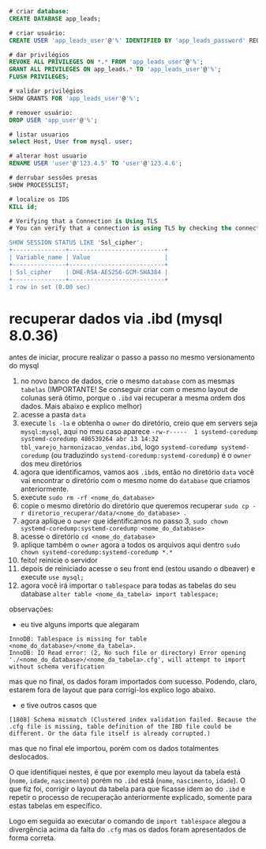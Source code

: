 ```sql
# criar database:
CREATE DATABASE app_leads;

# criar usuário:
CREATE USER 'app_leads_user'@'%' IDENTIFIED BY 'app_leads_password' REQUIRE SSL;

# dar privilégios
REVOKE ALL PRIVILEGES ON *.* FROM 'app_leads_user'@'%';
GRANT ALL PRIVILEGES ON app_leads.* TO 'app_leads_user'@'%';
FLUSH PRIVILEGES;

# validar privilégios
SHOW GRANTS FOR 'app_leads_user'@'%';

# remover usuário:
DROP USER 'app_user'@'%';

# listar usuarios
select Host, User from mysql. user;

# alterar host usuario
RENAME USER 'user'@'123.4.5' TO 'user'@'123.4.6';

# derrubar sessões presas
SHOW PROCESSLIST;

# localize os IDS
KILL id;

# Verifying that a Connection is Using TLS
# You can verify that a connection is using TLS by checking the connection's Ssl_cipher status variable. If it is non-empty, then the connection is using TLS. For example:

SHOW SESSION STATUS LIKE 'Ssl_cipher';
+---------------+---------------------------+
| Variable_name | Value                     |
+---------------+---------------------------+
| Ssl_cipher    | DHE-RSA-AES256-GCM-SHA384 |
+---------------+---------------------------+
1 row in set (0.00 sec)
```


# recuperar dados via .ibd (mysql 8.0.36)

antes de iniciar, procure realizar o passo a passo no mesmo versionamento do mysql

1. no novo banco de dados, crie o mesmo `database` com as mesmas `tabelas` (IMPORTANTE! Se conseguir criar com o mesmo layout de colunas será ótimo, porque o `.ibd` vai recuperar a mesma ordem dos dados. Mais abaixo e explico melhor)
2. acesse a pasta `data`
3. execute `ls -la` e obtenha o `owner` do diretório, creio que em servers seja `mysql:mysql`, aqui no meu caso aparece `-rw-r-----  1 systemd-coredump systemd-coredump 486539264 abr 13 14:32 tbl_varejo_harmonizacao_vendas.ibd`, logo `systemd-coredump systemd-coredump` (ou traduzindo `systemd-coredump:systemd-coredump`) é o `owner` dos meu diretórios
4. agora que identificamos, vamos aos `.ibd`s, então no diretório `data` você vai encontrar o diretório com o mesmo nome do `database` que criamos anteriormente.
5. execute `sudo rm -rf <nome_do_database>`
6. copie o mesmo diretório do diretório que queremos recuperar `sudo cp -r diretorio_recuperar/data/<nome_do_database> .`
7. agora aplique o `owner` que identificamos no passo 3, `sudo chown systemd-coredump:systemd-coredump <nome_do_database>`
8. acesse o diretório `cd <nome_do_database>`
9. aplique também o `owner` agora a todos os arquivos aqui dentro `sudo chown systemd-coredump:systemd-coredump *.*`
10. feito! reinicie o servidor
11. depois de reiniciado acesse o seu front end (estou usando o dbeaver) e execute `use mysql;`
12. agora você irá importar o `tablespace` para todas as tabelas do seu database `alter table <nome_da_tabela> import tablespace;`

observações:
- eu tive alguns imports que alegaram 
```
InnoDB: Tablespace is missing for table <nome_do_database>/<nome_da_tabela>.
InnoDB: IO Read error: (2, No such file or directory) Error opening './<nome_do_database>/<nome_da_tabela>.cfg', will attempt to import without schema verification
```
mas que no final, os dados foram importados com sucesso. Podendo, claro, estarem fora de layout que para corrigí-los explico logo abaixo.

- e tive outros casos que
```
[1808] Schema mismatch (Clustered index validation failed. Because the .cfg file is missing, table definition of the IBD file could be different. Or the data file itself is already corrupted.)
```
mas que no final ele importou, porém com os dados totalmentes deslocados.

O que identifiquei nestes, é que por exemplo meu layout da tabela está (`nome`, `idade`, `nascimento`) porém no `.ibd` está (`nome`, `nascimento`, `idade`). O que fiz foi, corrigir o layout da tabela para que ficasse idem ao do `.ibd` e repetir o processo de recuperação anteriormente explicado, somente para estas tabelas em específico.

Logo em seguida ao executar o comando de `import tablespace` alegou a divergência acima da falta do `.cfg` mas os dados foram apresentados de forma correta.




